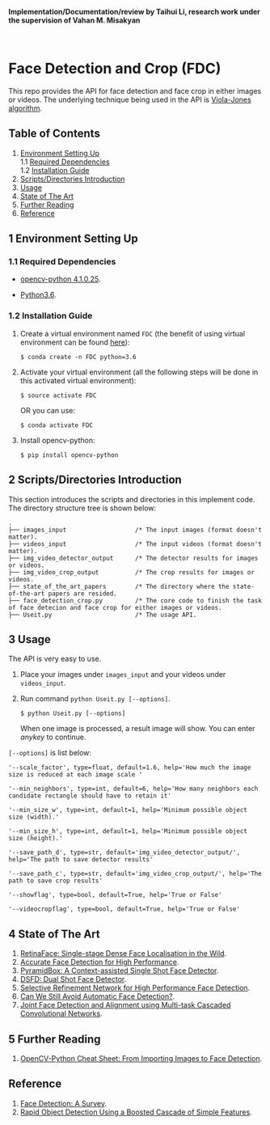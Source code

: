 **Implementation/Documentation/review by Taihui Li, research work under the supervision of Vahan M. Misakyan**

&nbsp;
&nbsp;

# Face Detection and Crop (FDC)

This repo provides the API for face detection and face crop in either images or videos. The underlying technique being used in the API is [Viola-Jones algorithm](https://wiki2.org/en/Viola%E2%80%93Jones_object_detection_framework).


## Table of Contents

1. [Environment Setting Up](#1-environment-setting-up)<br>
     1.1 [Required Dependencies](#11-required-dependencies)<br>
     1.2 [Installation Guide](#12-installation-guide)<br>
2. [Scripts/Directories Introduction](#2-scriptsdirectories-introduction)
3. [Usage](#3-usage)
4. [State of The Art](#4-state-of-the-art)
5. [Further Reading](#5-further-reading)
6. [Reference](#reference)



## 1 Environment Setting Up

### 1.1 Required Dependencies

   * [opencv-python 4.1.0.25](https://pypi.org/project/opencv-python/).

* [Python3.6](https://www.python.org/download/releases/3.0/).

  

### 1.2 Installation Guide
1. Create a virtual environment named ```FDC``` (the benefit of using virtual environment can be found [here](https://www.geeksforgeeks.org/python-virtual-environment/)):

   ```
   $ conda create -n FDC python=3.6
   ```

2. Activate your virtual environment (all the following steps will be done in this activated virtual environment):

   ```
   $ source activate FDC 
   ```

   OR you can use:

   ```
   $ conda activate FDC
   ```

3. Install opencv-python:

   ```
   $ pip install opencv-python
   ```



## 2 Scripts/Directories Introduction

This section introduces the scripts and directories in this implement code. The directory structure tree is shown below:
```
.
├── images_input                   /* The input images (format doesn't matter).
├── videos_input                   /* The input videos (format doesn't matter).
├── img_video_detector_output      /* The detector results for images or videos.
├── img_video_crop_output          /* The crop results for images or videos.
├── state_of_the_art_papers        /* The directory where the state-of-the-art papers are resided.
├── face_detection_crop.py         /* The core code to finish the task of face detecion and face crop for either images or videos.
├── Useit.py                       /* The usage API.

```


## 3 Usage
The API is very easy to use. 

1. Place your images under ```images_input``` and your videos under ```videos_input```.

2. Run command ```python Useit.py [--options]```. 

   ```
   $ python Useit.py [--options]
   ```

   When one image is processed, a result image will show. You can enter *anykey* to continue.

```[--options]``` is list below:

```
'--scale_factor', type=float, default=1.6, help='How much the image size is reduced at each image scale '

'--min_neighbors', type=int, default=6, help='How many neighbors each candidate rectangle should have to retain it'

'--min_size_w', type=int, default=1, help='Minimum possible object size (width).'

'--min_size_h', type=int, default=1, help='Minimum possible object size (height).'

'--save_path_d', type=str, default='img_video_detector_output/', help='The path to save detector results'

'--save_path_c', type=str, default='img_video_crop_output/', help='The path to save crop results'

'--showflag', type=bool, default=True, help='True or False'

'--videocropflag', type=bool, default=True, help='True or False'

```



## 4 State of The Art

1. [RetinaFace: Single-stage Dense Face Localisation in the Wild](https://arxiv.org/pdf/1905.00641v2.pdf).
2. [Accurate Face Detection for High Performance](https://arxiv.org/pdf/1905.01585v3.pdf).
3. [PyramidBox: A Context-assisted Single Shot Face Detector](https://arxiv.org/pdf/1803.07737v2.pdf).
4. [DSFD: Dual Shot Face Detector](https://arxiv.org/pdf/1810.10220v3.pdf).
5. [Selective Refinement Network for High Performance Face Detection](https://arxiv.org/pdf/1809.02693v1.pdf).
6. [Can We Still Avoid Automatic Face Detection?](https://arxiv.org/pdf/1602.04504v1.pdf).
7. [Joint Face Detection and Alignment using Multi-task Cascaded Convolutional Networks](https://arxiv.org/pdf/1604.02878.pdf).

## 5 Further Reading

1. [OpenCV-Python Cheat Sheet: From Importing Images to Face Detection](https://heartbeat.fritz.ai/opencv-python-cheat-sheet-from-importing-images-to-face-detection-52919da36433).

## Reference
1. [Face Detection: A Survey](https://www.sciencedirect.com/science/article/pii/S107731420190921X).
2. [Rapid Object Detection Using a Boosted Cascade of Simple Features](https://scholar.google.com/scholar?hl=en&as_sdt=0%2C24&q=Rapid+object+detection+using+a+boosted+cascade+of+simple+features&btnG=).



